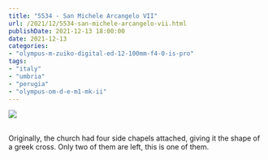 ```yaml
---
title: "5534 - San Michele Arcangelo VII"
url: /2021/12/5534-san-michele-arcangelo-vii.html
publishDate: 2021-12-13 18:00:00
date: 2021-12-13
categories:
- "olympus-m-zuiko-digital-ed-12-100mm-f4-0-is-pro"
tags:
- "italy"
- "umbria"
- "perugia"
- "olympus-om-d-e-m1-mk-ii"
---
```

<div class="container">
<div class="center"><a target="_blank" href="https://d25zfm9zpd7gm5.cloudfront.net/1200x1200/2019/20190902_124258_lr.jpg"><img class="webfeedsFeaturedVisual" src="https://d25zfm9zpd7gm5.cloudfront.net/0600x0600/2019/20190902_124258_lr.jpg" /></a></div>
</div>
<br />

Originally, the church had four side chapels attached,
giving it the shape of a greek cross. Only two of them are
left, this is one of them.
